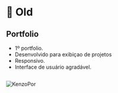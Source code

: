 # :duck: Old

##  Portfolio 
- 1º portfolio.
- Desenvolvido para exibiçao de projetos
- Responsivo.
- Interface de usuário agradável.
##
![KenzoPor](https://user-images.githubusercontent.com/83035443/214398597-87a180d7-6f04-42e0-a2b3-23a4c18e8550.png)
